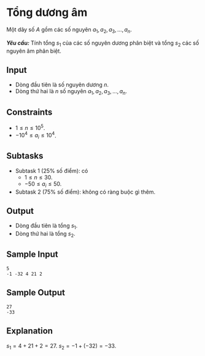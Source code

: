 # Tổng dương âm

Một dãy số $A$ gồm các số nguyên $a_1, a_2, a_3, \dots, a_n$.

***Yêu cầu:*** Tính tổng $s_1$ của các số nguyên dương phân biệt và tổng $s_2$ các số nguyên âm phân biệt.

## Input

- Dòng đầu tiên là số nguyên dương $n$.
- Dòng thứ hai là $n$ số nguyên $a_1, a_2, a_3, \dots, a_n$.

## Constraints

- $1 \le n \le 10^5$.
- $-10^4 \le a_i \le 10^4$.

## Subtasks

- Subtask $1$ ($25\%$ số điểm): có
    - $1 \le n \le 30$.
    - $-50 \le a_i \le 50$.
- Subtask $2$ ($75\%$ số điểm): không có ràng buộc gì thêm.

## Output

- Dòng đầu tiên là tổng $s_1$.
- Dòng thứ hai là tổng $s_2$.

## Sample Input

```
5
-1 -32 4 21 2
```

## Sample Output

```
27
-33
```

## Explanation

$s_1 = 4 + 21 + 2 = 27$.
$s_2 = -1 + (-32) = -33$.